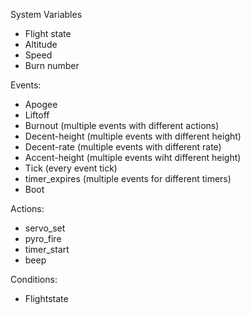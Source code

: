 
System Variables
* Flight state
* Altitude
* Speed
* Burn number



Events:
* Apogee
* Liftoff
* Burnout (multiple events with different actions)
* Decent-height (multiple events with different height)
* Decent-rate (multiple events with different rate)
* Accent-height (multiple events wiht different height)
* Tick (every event tick)
* timer_expires (multiple events for different timers)
* Boot


Actions:
* servo_set
* pyro_fire
* timer_start
* beep

Conditions:
* Flightstate
